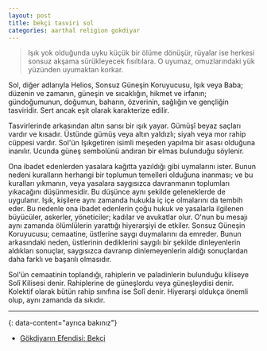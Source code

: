 ```yaml
---
layout: post
title: bekçi tasviri sol
categories: aarthal religion gokdiyar
---
```

>Işık yok olduğunda uyku küçük bir ölüme dönüşür, rüyalar ise herkesi sonsuz akşama sürükleyecek fısıltılara. O uyumaz, omuzlarındaki yük yüzünden uyumaktan korkar.

Sol, diğer adlarıyla Helios, Sonsuz Güneşin Koruyucusu, Işık veya Baba; düzenin ve zamanın, güneşin ve sıcaklığın, hikmet ve irfanın; gündoğumunun, doğumun, baharın, özverinin, sağlığın ve gençliğin tasviridir. Sert ancak eşit olarak karakterize edilir.

Tasvirlerinde arkasından altın sarısı bir ışık yayar. Gümüşî beyaz saçları vardır ve kısadır. Üstünde gümüş veya altın yaldızlı; siyah veya mor rahip cüppesi vardır. Sol'ün Işıkgetiren isimli meşeden yapılma bir asası olduğuna inanılır. Ucunda güneş sembolünü andıran bir elmas bulunduğu söylenir.

Ona ibadet edenlerden yasalara kağıtta yazıldığı gibi uymalarını ister. Bunun nedeni kuralların herhangi bir toplumun temelleri olduğuna inanması; ve bu kuralları yıkmanın, veya yasalara saygısızca davranmanın toplumları yıkacağını düşünmesidir. Bu düşünce aynı şekilde geleneklerde de uygulanır. Işık, kişilere aynı zamanda hukukla iç içe olmalarını da tembih eder. Bu nedenle ona ibadet edenlerin çoğu hukuk ve yasalarla ilgilenen büyücüler, askerler, yöneticiler; kadılar ve avukatlar olur. O'nun bu mesajı aynı zamanda ölümlülerin yarattığı hiyerarşiyi de etkiler. Sonsuz Güneşin Koruyucusu; cemaatine, üstlerine saygı duymalarını da emreder. Bunun arkasındaki neden, üstlerinin dediklerini saygılı bir şekilde dinleyenlerin aldıkları sonuçlar, saygısızca davranıp dinlemeyenlerin aldığı sonuçlardan daha farklı ve başarılı olmasıdır.

Sol'ün cemaatinin toplandığı, rahiplerin ve paladinlerin bulunduğu kiliseye Solî Kilisesi denir. Rahiplerine de güneşlordu veya güneşleydisi denir. Kolektif olarak bütün rahip sınıfına ise Solî denir. Hiyerarşi oldukça önemli olup, aynı zamanda da sıkıdır.

---
{: data-content="ayrıca bakınız"}

- [Gökdiyarın Efendisi: Bekçi](gokdiyarin-efendisi-bekci)